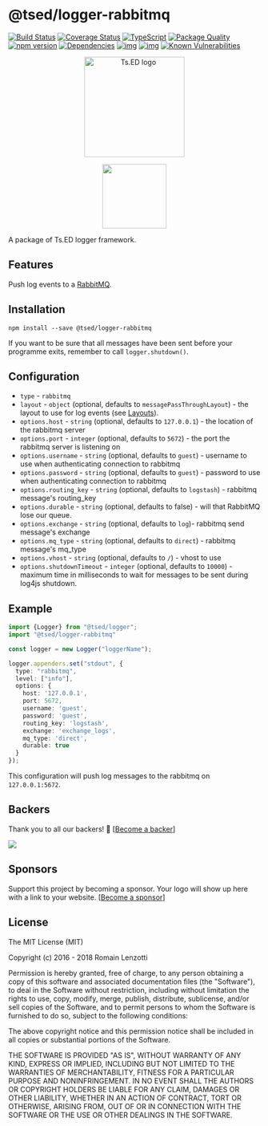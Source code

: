 # @tsed/logger-rabbitmq

[![Build Status](https://travis-ci.org/TypedProject/logger.svg?branch=master)](https://travis-ci.org/TypedProject/logger)
[![Coverage Status](https://coveralls.io/repos/github/TypedProject/logger/badge.svg?branch=master)](https://coveralls.io/github/TypedProject/logger?branch=master)
[![TypeScript](https://badges.frapsoft.com/typescript/love/typescript.svg?v=100)](https://github.com/ellerbrock/typescript-badges/) 
[![Package Quality](http://npm.packagequality.com/shield/logger.png)](http://packagequality.com/#?package=ts-log-debug)
[![npm version](https://badge.fury.io/js/logger.svg)](https://badge.fury.io/js/logger)
[![Dependencies](https://david-dm.org/TypedProject/logger.svg)](https://david-dm.org/TypedProject/logger#info=dependencies)
[![img](https://david-dm.org/TypedProject/logger/dev-status.svg)](https://david-dm.org/TypedProject/logger/#info=devDependencies)
[![img](https://david-dm.org/TypedProject/logger/peer-status.svg)](https://david-dm.org/TypedProject/logger/#info=peerDependenciess)
[![Known Vulnerabilities](https://snyk.io/test/github/TypedProject/logger/badge.svg)](https://snyk.io/test/github/TypedProject/ts-express-decorators)

<p style="text-align: center" align="center">
 <a href="https://tsed.io" target="_blank"><img src="https://tsed.io/tsed-og.png" width="200" alt="Ts.ED logo"/></a>
</p>

<div align="center">
<a href="http://www.passportjs.org/">
<img src="https://blog.datalust.co/content/images/2018/09/Seq-380px-1.png" height="128">
</a>
</div>

A package of Ts.ED logger framework. 

## Features

Push log events to a [RabbitMQ](https://www.rabbitmq.com/).

## Installation

```
npm install --save @tsed/logger-rabbitmq
```

If you want to be sure that all messages have been sent before your programme exits, remember to call `logger.shutdown()`.

## Configuration

* `type` - `rabbitmq`
* `layout` - `object` (optional, defaults to `messagePassThroughLayout`) - the layout to use for log events (see [Layouts](https://logger.tsed.io/layouts)).
* `options.host` - `string` (optional, defaults to `127.0.0.1`) - the location of the rabbitmq server
* `options.port` - `integer` (optional, defaults to `5672`) - the port the rabbitmq server is listening on
* `options.username` - `string` (optional, defaults to `guest`) - username to use when authenticating connection to rabbitmq
* `options.password` - `string` (optional, defaults to `guest`) - password to use when authenticating connection to rabbitmq
* `options.routing_key` - `string` (optional, defaults to `logstash`) - rabbitmq message's routing_key
* `options.durable` - `string` (optional, defaults to false) - will that RabbitMQ lose our queue.
* `options.exchange` - `string` (optional, defaults to `log`)- rabbitmq send message's exchange
* `options.mq_type` - `string` (optional, defaults to `direct`) - rabbitmq message's mq_type
* `options.vhost` - `string` (optional, defaults to `/`) - vhost to use
* `options.shutdownTimeout` - `integer` (optional, defaults to `10000`) - maximum time in milliseconds to wait for messages to be sent during log4js shutdown.

## Example

```typescript
import {Logger} from "@tsed/logger";
import "@tsed/logger-rabbitmq"

const logger = new Logger("loggerName");

logger.appenders.set("stdout", {
  type: "rabbitmq",
  level: ["info"],
  options: {
    host: '127.0.0.1',
    port: 5672,
    username: 'guest',
    password: 'guest',
    routing_key: 'logstash',
    exchange: 'exchange_logs',
    mq_type: 'direct',
    durable: true
  }
});
```

This configuration will push log messages to the rabbitmq on `127.0.0.1:5672`.

## Backers

Thank you to all our backers! 🙏 [[Become a backer](https://opencollective.com/tsed#backer)]

<a href="https://opencollective.com/tsed#backers" target="_blank"><img src="https://opencollective.com/tsed/tiers/backer.svg?width=890"></a>


## Sponsors

Support this project by becoming a sponsor. Your logo will show up here with a link to your website. [[Become a sponsor](https://opencollective.com/tsed#sponsor)]

## License

The MIT License (MIT)

Copyright (c) 2016 - 2018 Romain Lenzotti

Permission is hereby granted, free of charge, to any person obtaining a copy of this software and associated documentation files (the "Software"), to deal in the Software without restriction, including without limitation the rights to use, copy, modify, merge, publish, distribute, sublicense, and/or sell copies of the Software, and to permit persons to whom the Software is furnished to do so, subject to the following conditions:

The above copyright notice and this permission notice shall be included in all copies or substantial portions of the Software.

THE SOFTWARE IS PROVIDED "AS IS", WITHOUT WARRANTY OF ANY KIND, EXPRESS OR IMPLIED, INCLUDING BUT NOT LIMITED TO THE WARRANTIES OF MERCHANTABILITY, FITNESS FOR A PARTICULAR PURPOSE AND NONINFRINGEMENT. IN NO EVENT SHALL THE AUTHORS OR COPYRIGHT HOLDERS BE LIABLE FOR ANY CLAIM, DAMAGES OR OTHER LIABILITY, WHETHER IN AN ACTION OF CONTRACT, TORT OR OTHERWISE, ARISING FROM, OUT OF OR IN CONNECTION WITH THE SOFTWARE OR THE USE OR OTHER DEALINGS IN THE SOFTWARE.
